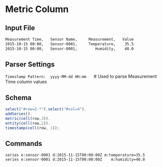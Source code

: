 # Metric Column

## Input File

```txt
Measurement Time,   Sensor Name,     Measurement,   Value
2015-10-15 00:00,   Sensor-0001,     Temperature,    35.5
2015-10-15 00:00,   Sensor-0001,        Humidity,    40.0
```

## Parser Settings

`Timestamp Pattern:  yyyy-MM-dd HH:mm`      # Used to parse Measurement Time column values

## Schema

```javascript
select("#row=2-*").select("#col=4").
addSeries().
metric(cell(row,3)).
entity(cell(row,2)).
timestamp(cell(row, 1));
```

## Commands

```ls
series e:sensor-0001 d:2015-11-15T00:00:00Z m:temperature=35.5
series e:sensor-0001 d:2015-11-15T00:00:00Z    m:humidity=40.0
```